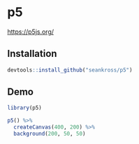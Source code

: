 # p5

https://p5js.org/

## Installation

```r
devtools::install_github("seankross/p5")
```

## Demo

```r
library(p5)

p5() %>%
  createCanvas(400, 200) %>%
  background(200, 50, 50)
```
